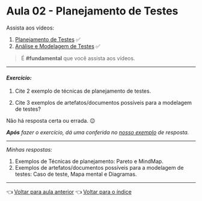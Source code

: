 # Aula 02 - Planejamento de Testes

Assista aos vídeos:

  1. [Planejamento de Testes](https://youtu.be/XY-oElwC9VY) ✅
  2. [Análise e Modelagem de Testes](https://youtu.be/BiU-m3ie-5A) ✅

> É **#fundamental** que você assista aos vídeos.

---

#### _Exercício:_

1. Cite 2 exemplo de técnicas de planejamento de testes. 

2. Cite 3 exemplos de artefatos/documentos possíveis para a modelagem de testes?

Não há resposta certa ou errada. 😉

_**Após** fazer o exercício, dá uma conferida no [nosso exemplo](resolucao.md) de resposta._ 

---
_Minhas respostas:_
1. Exemplos de Técnicas de planejamento: Pareto e MindMap.
2. Exemplos de artefatos/documentos possíveis para a modelagem de testes: Caso de teste, Mapa mental e Diagramas.

---

👈 [Voltar para aula anterior](../aula01/aula.md)
👈 [Voltar para o índice](../README.md)
